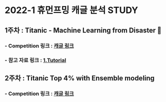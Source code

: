 # 2022-1 휴먼프밍 캐글 분석 STUDY

## 1주차 : Titanic - Machine Learning from Disaster 🚢
### - Competition 링크 : [ 캐글 링크 ](https://www.kaggle.com/c/titanic)      
### - 참고 자료 링크 : [ 1.Tutorial ](https://kaggle-kr.tistory.com/18?category=868316)
      
## 2주차 : Titanic Top 4% with Ensemble modeling 
### - Competition 링크 : [ 캐글 링크 ](https://www.kaggle.com/code/yassineghouzam/titanic-top-4-with-ensemble-modeling/notebook)   


